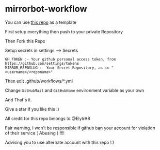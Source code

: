 # mirrorbot-workflow

You can use [this repo](https://github.com/lzzy12/python-aria-mirror-bot) as a template

First setup everything then push to your private Repository

Then Fork this Repo

Setup secrets in settings --> Secrets

```text
GH_TOKEN :- Your github personal access token, from https://github.com/settings/tokens
MIRROR_REPOSLUG :- Your Secret Repository, as in "<username>/<reponame>"
```

Then edit .github/workflows/*.yml

Change `GitHubMail` and `GitHubName` environment variable as your own

And That's it.


Give a star if you like this :)

All credit for this repo belongs to @ElytrA8


Fair warning, I won't be responsible if github ban your account for violation of their service ( Abusing ) !!!!

Advising you to use alternate account with this repo !:)
